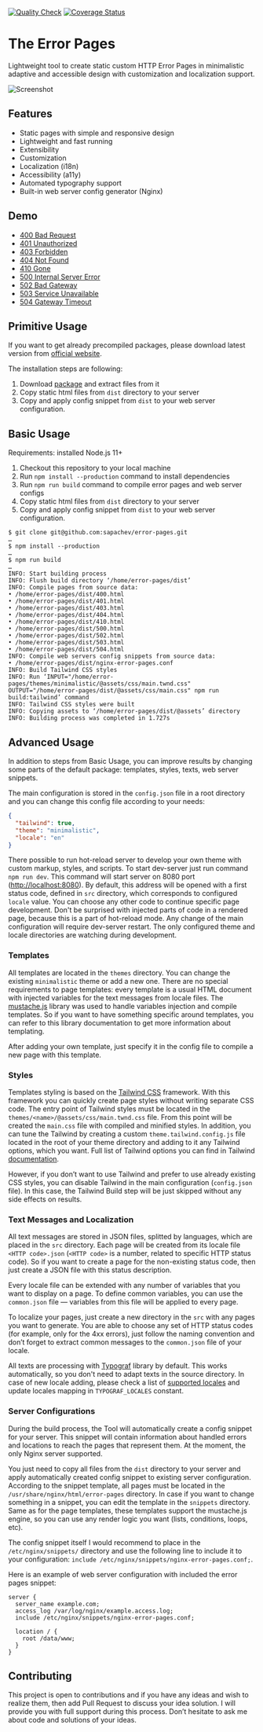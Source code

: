 [![Quality Check](https://github.com/sapachev/error-pages/actions/workflows/ci.yml/badge.svg)](https://github.com/sapachev/error-pages/actions/workflows/ci.yml) [![Coverage Status](https://coveralls.io/repos/github/sapachev/error-pages/badge.svg?branch=main)](https://coveralls.io/github/sapachev/error-pages?branch=main)

# The Error Pages

Lightweight tool to create static custom HTTP Error Pages in minimalistic adaptive and accessible design with customization and localization support.

![Screenshot](https://sapachev.github.io/error-pages/assets/screenshot.png?3)

## Features

* Static pages with simple and responsive design
* Lightweight and fast running
* Extensibility
* Customization
* Localization (i18n)
* Accessibility (a11y)
* Automated typography support
* Built-in web server config generator (Nginx)


## Demo

* [400 Bad Request](https://sapachev.com/error-pages/bad-request)
* [401 Unauthorized](https://sapachev.com/error-pages/unauthorized)
* [403 Forbidden](https://sapachev.com/error-pages/forbidden)
* [404 Not Found](https://sapachev.com/error-pages/not-found)
* [410 Gone](https://sapachev.com/error-pages/gone)
* [500 Internal Server Error](https://sapachev.com/error-pages/internal-server-error)
* [502 Bad Gateway](https://sapachev.com/error-pages/bad-gateway)
* [503 Service Unavailable](https://sapachev.com/error-pages/service-unavailable)
* [504 Gateway Timeout](https://sapachev.com/error-pages/gateway-timeout)


## Primitive Usage

If you want to get already precompiled packages, please download latest version from [official website](https://sapachev.github.io/error-pages/#precompiled-packages).

The installation steps are following:
1. Download [package](https://sapachev.github.io/error-pages/#precompiled-packages) and extract files from it
2. Copy static html files from `dist` directory to your server
3. Copy and apply config snippet from `dist` to your web server configuration.


## Basic Usage

Requirements: installed Node.js 11+

1. Checkout this repository to your local machine
2. Run `npm install --production` command to install dependencies
3. Run `npm run build` command to compile error pages and web server configs
4. Copy static html files from `dist` directory to your server
5. Copy and apply config snippet from `dist` to your web server configuration.

```
$ git clone git@github.com:sapachev/error-pages.git
…
$ npm install --production
…
$ npm run build
…
INFO: Start building process
INFO: Flush build directory ‘/home/error-pages/dist’
INFO: Compile pages from source data:
• /home/error-pages/dist/400.html
• /home/error-pages/dist/401.html
• /home/error-pages/dist/403.html
• /home/error-pages/dist/404.html
• /home/error-pages/dist/410.html
• /home/error-pages/dist/500.html
• /home/error-pages/dist/502.html
• /home/error-pages/dist/503.html
• /home/error-pages/dist/504.html
INFO: Compile web servers config snippets from source data:
• /home/error-pages/dist/nginx-error-pages.conf
INFO: Build Tailwind CSS styles
INFO: Run ‘INPUT="/home/error-pages/themes/minimalistic/@assets/css/main.twnd.css" OUTPUT="/home/error-pages/dist/@assets/css/main.css" npm run build:tailwind’ command
INFO: Tailwind CSS styles were built
INFO: Copying assets to ‘/home/error-pages/dist/@assets’ directory
INFO: Building process was completed in 1.727s
```


## Advanced Usage

In addition to steps from Basic Usage, you can improve results by changing some parts of the default package: templates, styles, texts, web server snippets.

The main configuration is stored in the `config.json` file in a root directory and you can change this config file according to your needs:

```json
{
  "tailwind": true,
  "theme": "minimalistic",
  "locale": "en"
}
```

There possible to run hot-reload server to develop your own theme with custom markup, styles, and scripts. To start dev-server just run command `npm run dev`. This command will start server on 8080 port ([http://localhost:8080](http://localhost:8080)). By default, this address will be opened with a first status code, defined in `src` directory, which corresponds to configured `locale` value. You can choose any other code to continue specific page development. Don't be surprised with injected parts of code in a rendered page, because this is a part of hot-reload mode. Any change of the main configuration will require dev-server restart. The only configured theme and locale directories are watching during development.


### Templates

All templates are located in the `themes` directory. You can change the existing `minimalistic` theme or add a new one. There are no special requirements to page templates: every template is a usual HTML document with injected variables for the text messages from locale files. The [mustache.js](https://www.npmjs.com/package/mustache) library was used to handle variables injection and compile templates. So if you want to have something specific around templates, you can refer to this library documentation to get more information about templating.

After adding your own template, just specify it in the config file to compile a new page with this template.


### Styles

Templates styling is based on the [Tailwind CSS](https://tailwindcss.com/) framework. With this framework you can quickly create page styles without writing separate CSS code. The entry point of Tailwind styles must be located in the `themes/<name>/@assets/css/main.twnd.css` file. From this point will be created the `main.css` file with compiled and minified styles. In addition, you can tune the Tailwind by creating a custom `theme.tailwind.config.js` file located in the root of your theme directory and adding to it any Tailwind options, which you want. Full list of Tailwind options you can find in Tailwind [documentation](https://tailwindcss.com/docs/configuration).

However, if you don’t want to use Tailwind and prefer to use already existing CSS styles, you can disable Tailwind in the main configuration (`config.json` file). In this case, the Tailwind Build step will be just skipped without any side effects on results.


### Text Messages and Localization

All text messages are stored in JSON files, splitted by languages, which are placed in the `src` directory. Each page will be created from its locale file `<HTTP code>.json` (`<HTTP code>` is a number, related to specific HTTP status code). So if you want to create a page for the non-existing status code, then just create a JSON file with this status description.

Every locale file can be extended with any number of variables that you want to display on a page. To define common variables, you can use the `common.json` file — variables from this file will be applied to every page.

To localize your pages, just create a new directory in the `src` with any pages you want to generate. You are able to choose any set of HTTP status codes (for example, only for the 4xx errors), just follow the naming convention and don’t forget to extract common messages to the `common.json` file of your locale.

All texts are processing with [Typograf](https://github.com/typograf/typograf) library by default. This works automatically, so you don't need to adapt texts in the source directory. In case of new locale adding, please check a list of [supported locales](https://github.com/typograf/typograf/blob/dev/docs/LOCALES.en-US.md) and update locales mapping in `TYPOGRAF_LOCALES` constant.


### Server Configurations

During the build process, the Tool will automatically create a config snippet for your server. This snippet will contain information about handled errors and locations to reach the pages that represent them. At the moment, the only Nginx server supported.

You just need to copy all files from the `dist` directory to your server and apply automatically created config snippet to existing server configuration. According to the snippet template, all pages must be located in the `/usr/share/nginx/html/error-pages` directory. In case if you want to change something in a snippet, you can edit the template in the `snippets` directory. Same as for the page templates, these templates support the mustache.js engine, so you can use any render logic you want (lists, conditions, loops, etc).

The config snippet itself I would recommend to place in the `/etc/nginx/snippets/` directory and use the following line to include it to your configuration: `include /etc/nginx/snippets/nginx-error-pages.conf;`.

Here is an example of web server configuration with included the error pages snippet:

```nginx
server {
  server_name example.com;
  access_log /var/log/nginx/example.access.log;
  include /etc/nginx/snippets/nginx-error-pages.conf;

  location / {
    root /data/www;
  }
}
```


## Contributing

This project is open to contributions and if you have any ideas and wish to realize them, then add Pull Request to discuss your idea solution. I will provide you with full support during this process. Don’t hesitate to ask me about code and solutions of your ideas.
